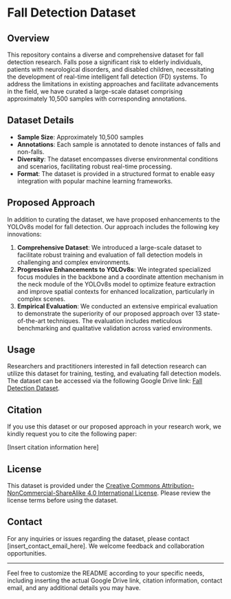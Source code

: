 # Fall Detection Dataset

## Overview

This repository contains a diverse and comprehensive dataset for fall detection research. Falls pose a significant risk to elderly individuals, patients with neurological disorders, and disabled children, necessitating the development of real-time intelligent fall detection (FD) systems. To address the limitations in existing approaches and facilitate advancements in the field, we have curated a large-scale dataset comprising approximately 10,500 samples with corresponding annotations.

## Dataset Details

- **Sample Size**: Approximately 10,500 samples
- **Annotations**: Each sample is annotated to denote instances of falls and non-falls.
- **Diversity**: The dataset encompasses diverse environmental conditions and scenarios, facilitating robust real-time processing.
- **Format**: The dataset is provided in a structured format to enable easy integration with popular machine learning frameworks.

## Proposed Approach

In addition to curating the dataset, we have proposed enhancements to the YOLOv8s model for fall detection. Our approach includes the following key innovations:

1. **Comprehensive Dataset**: We introduced a large-scale dataset to facilitate robust training and evaluation of fall detection models in challenging and complex environments.
2. **Progressive Enhancements to YOLOv8s**: We integrated specialized focus modules in the backbone and a coordinate attention mechanism in the neck module of the YOLOv8s model to optimize feature extraction and improve spatial contexts for enhanced localization, particularly in complex scenes.
3. **Empirical Evaluation**: We conducted an extensive empirical evaluation to demonstrate the superiority of our proposed approach over 13 state-of-the-art techniques. The evaluation includes meticulous benchmarking and qualitative validation across varied environments.

## Usage

Researchers and practitioners interested in fall detection research can utilize this dataset for training, testing, and evaluating fall detection models. The dataset can be accessed via the following Google Drive link: [Fall Detection Dataset](insert_google_drive_link_here).

## Citation

If you use this dataset or our proposed approach in your research work, we kindly request you to cite the following paper:

[Insert citation information here]

## License

This dataset is provided under the [Creative Commons Attribution-NonCommercial-ShareAlike 4.0 International License](https://creativecommons.org/licenses/by-nc-sa/4.0/). Please review the license terms before using the dataset.

## Contact

For any inquiries or issues regarding the dataset, please contact [insert_contact_email_here]. We welcome feedback and collaboration opportunities.

--- 

Feel free to customize the README according to your specific needs, including inserting the actual Google Drive link, citation information, contact email, and any additional details you may have.
